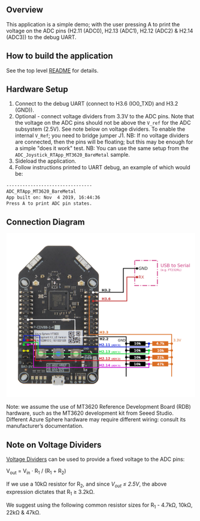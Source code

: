 ## Overview

This application is a simple demo; with the user pressing A to print the voltage
on the ADC pins (H2.11 (ADC0), H2.13 (ADC1), H2.12 (ADC2) & H2.14 (ADC3)) to the
debug UART.

## How to build the application

See the top level [README](../README.md) for details.

## Hardware Setup

1. Connect to the debug UART (connect to H3.6 (IO0_TXD) and H3.2 (GND)).
2. Optional - connect voltage dividers from 3.3V to the ADC pins. Note that the voltage on 
   the ADC pins should not be above the `V_ref` for the ADC subsystem (2.5V). See note below
   on voltage dividers. To enable the internal `V_Ref`; you need to bridge jumper J1.
   NB: If no voltage dividers are connected, then the pins will be floating; but this may be
   enough for a simple "does it work" test.
   NB: You can use the same setup from the `ADC_Joystick_RTApp_MT3620_BareMetal` sample.
3. Sideload the application.
4. Follow instructions printed to UART debug, an example of which would be:

```
--------------------------------
ADC_RTApp_MT3620_BareMetal
App built on: Nov  4 2019, 16:44:36
Press A to print ADC pin states.
```

## Connection Diagram

![Connection Diagram](Connection%20Diagram.png)

Note: we assume the use of MT3620 Reference Development Board (RDB) hardware,
such as the MT3620 development kit from Seeed Studio. Different Azure Sphere
hardware may require different wiring: consult its manufacturer’s
documentation.

## Note on Voltage Dividers

[Voltage Dividers](https://en.wikipedia.org/wiki/Voltage_divider) can be used to provide a fixed
voltage to the ADC pins:

V<sub>out</sub> = V<sub>in</sub> &middot; R<sub>1</sub> / (R<sub>1</sub> + R<sub>2</sub>)

If we use a 10k&Omega; resistor for R<sub>2</sub>, and since *V<sub>out</sub> &le; 2.5V*, the above expression dictates that R<sub>1</sub> &ge; 3.2k&Omega;.

We suggest using the following common resistor sizes for R<sub>1</sub> - 4.7k&Omega;, 10k&Omega;,
22k&Omega; & 47k&Omega;.
